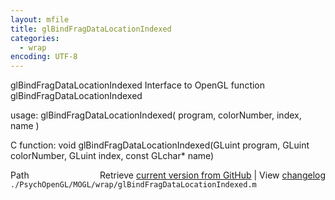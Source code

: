 ```yaml
---
layout: mfile
title: glBindFragDataLocationIndexed
categories:
  - wrap
encoding: UTF-8
---
```


glBindFragDataLocationIndexed  Interface to OpenGL function glBindFragDataLocationIndexed

usage:  glBindFragDataLocationIndexed( program, colorNumber, index, name )

C function:  void glBindFragDataLocationIndexed(GLuint program, GLuint colorNumber, GLuint index, const GLchar\* name)


<div class="code_header" style="text-align:right;">
  <span style="float:left;">Path&nbsp;&nbsp;</span> <span class="counter">Retrieve <a href=
  "https://raw.github.com/Psychtoolbox-3/Psychtoolbox-3/beta/./PsychOpenGL/MOGL/wrap/glBindFragDataLocationIndexed.m">current version from GitHub</a> | View <a href=
  "https://github.com/Psychtoolbox-3/Psychtoolbox-3/commits/beta/./PsychOpenGL/MOGL/wrap/glBindFragDataLocationIndexed.m">changelog</a></span>
</div>
<div class="code">
  <code>./PsychOpenGL/MOGL/wrap/glBindFragDataLocationIndexed.m</code>
</div>
